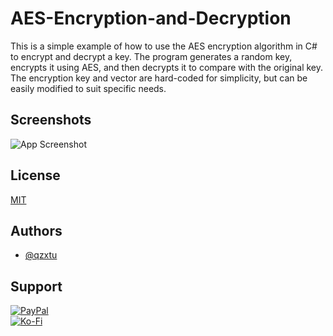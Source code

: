 # AES-Encryption-and-Decryption

This is a simple example of how to use the AES encryption algorithm in C# to encrypt and decrypt a key. The program generates a random key, encrypts it using AES, and then decrypts it to compare with the original key. The encryption key and vector are hard-coded for simplicity, but can be easily modified to suit specific needs.

## Screenshots

![App Screenshot](https://cdn.discordapp.com/attachments/1008195045960204349/1097924203765829662/New_Website_Blue_Mockup_Instagram_-_Laptop_1.gif)

## License

[MIT](https://choosealicense.com/licenses/mit/)

## Authors

- [@qzxtu](https://www.github.com/qzxtu)

## Support

 [![PayPal](https://img.shields.io/badge/PayPal-00457C?style=for-the-badge&logo=paypal&logoColor=white)](https://paypal.me/nova355killer)   
 [![Ko-Fi](https://img.shields.io/badge/kofi-00457C?style=for-the-badge&logo=ko-fi&logoColor=white)](https://ko-fi.com/nova355)
